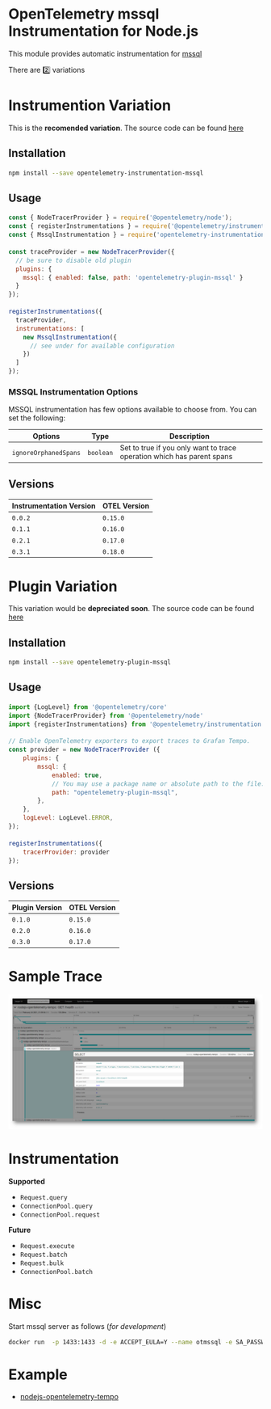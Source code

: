 # OpenTelemetry mssql Instrumentation for Node.js

This module provides automatic instrumentation for [mssql](https://www.npmjs.com/package/mssql)

There are :two: variations 

# Instrumention Variation

This is the **recomended variation**. The source code can be found [here](https://github.com/mnadeem/opentelemetry-instrumentation-mssql/tree/instrumentation)


## Installation

````bash
npm install --save opentelemetry-instrumentation-mssql
````

## Usage

````js
const { NodeTracerProvider } = require('@opentelemetry/node');
const { registerInstrumentations } = require('@opentelemetry/instrumentation');
const { MssqlInstrumentation } = require('opentelemetry-instrumentation-mssql');

const traceProvider = new NodeTracerProvider({
  // be sure to disable old plugin
  plugins: {
    mssql: { enabled: false, path: 'opentelemetry-plugin-mssql' }
  }
});

registerInstrumentations({
  traceProvider,
  instrumentations: [
    new MssqlInstrumentation({
      // see under for available configuration
    })
  ]
});

````

### MSSQL Instrumentation Options

MSSQL instrumentation has few options available to choose from. You can set the following:

| Options       | Type                       | Description                                                                               |
| --------------| ---------------------------| ----------------------------------------------------------------------------------------- |
| `ignoreOrphanedSpans` | `boolean` | Set to true if you only want to trace operation which has parent spans |


## Versions

| Instrumentation Version       | OTEL Version                       |
| --------------| ---------------------------|
| `0.0.2` | `0.15.0` |
| `0.1.1` | `0.16.0` |
| `0.2.1` | `0.17.0` |
| `0.3.1` | `0.18.0` |

# Plugin Variation

This variation would be **depreciated soon**. The source code can be found [here](https://github.com/mnadeem/opentelemetry-instrumentation-mssql/tree/plugin)

## Installation

````bash
npm install --save opentelemetry-plugin-mssql
````

## Usage

````js
import {LogLevel} from '@opentelemetry/core'
import {NodeTracerProvider} from '@opentelemetry/node'
import {registerInstrumentations} from '@opentelemetry/instrumentation'

// Enable OpenTelemetry exporters to export traces to Grafan Tempo.
const provider = new NodeTracerProvider ({
    plugins: {
        mssql: {
            enabled: true,
            // You may use a package name or absolute path to the file.
            path: "opentelemetry-plugin-mssql",
        },
    },
    logLevel: LogLevel.ERROR,      
});

registerInstrumentations({
    tracerProvider: provider
});
````

## Versions

| Plugin Version | OTEL Version            |
| ------------| ---------------------------|
| `0.1.0` | `0.15.0` |
| `0.2.0` | `0.16.0` |
| `0.3.0` | `0.17.0` |

# Sample Trace

![](docs/img/mssql-trace.png)

# Instrumentation

**Supported**

* `Request.query`
* `ConnectionPool.query`
* `ConnectionPool.request`


**Future**

* `Request.execute`
* `Request.batch`
* `Request.bulk`
* `ConnectionPool.batch`

# Misc

Start mssql server as follows (*for development*)

````bash
docker run  -p 1433:1433 -d -e ACCEPT_EULA=Y --name otmssql -e SA_PASSWORD=P@ssw0rd mcr.microsoft.com/mssql/server
````

# Example

* [nodejs-opentelemetry-tempo](https://github.com/mnadeem/nodejs-opentelemetry-tempo)

